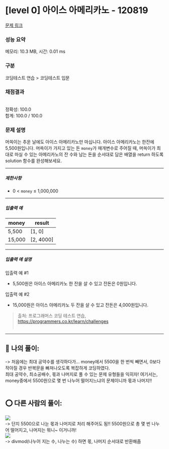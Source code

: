 # [level 0] 아이스 아메리카노 - 120819 

[문제 링크](https://school.programmers.co.kr/learn/courses/30/lessons/120819) 

### 성능 요약

메모리: 10.3 MB, 시간: 0.01 ms

### 구분

코딩테스트 연습 > 코딩테스트 입문

### 채점결과

<br/>정확성: 100.0<br/>합계: 100.0 / 100.0

### 문제 설명

<p>머쓱이는 추운 날에도 아이스 아메리카노만 마십니다. 아이스 아메리카노는 한잔에 5,500원입니다. 머쓱이가 가지고 있는 돈 <code>money</code>가 매개변수로 주어질 때, 머쓱이가 최대로 마실 수 있는 아메리카노의 잔 수와 남는 돈을 순서대로 담은 배열을 return&nbsp;하도록 solution 함수를 완성해보세요.</p>

<hr>

<h5>제한사항</h5>

<ul>
<li>0 &lt; <code>money</code> ≤ 1,000,000</li>
</ul>

<hr>

<h5>입출력 예</h5>
<table class="table">
        <thead><tr>
<th>money</th>
<th>result</th>
</tr>
</thead>
        <tbody><tr>
<td>5,500</td>
<td>[1, 0]</td>
</tr>
<tr>
<td>15,000</td>
<td>[2, 4000]</td>
</tr>
</tbody>
      </table>
<hr>

<h5>입출력 예 설명</h5>

<p>입출력 예 #1</p>

<ul>
<li>5,500원은 아이스 아메리카노 한 잔을 살 수 있고 잔돈은 0원입니다.</li>
</ul>

<p>입출력 예 #2</p>

<ul>
<li>15,000원은 아이스 아메리카노 두 잔을 살 수 있고 잔돈은 4,000원입니다.</li>
</ul>


> 출처: 프로그래머스 코딩 테스트 연습, https://programmers.co.kr/learn/challenges<br><br>

<hr>

## 🎁 나의 풀이: <br>
-> 처음에는 최대 공약수를 생각하다가... money에서 5500을 한 번씩 빼면서, 0보다 작아질 경우 반복문을 빠져나오도록 복잡하게 코딩하였다. <br>
최대 공약수, 최소공배수, 몫과 나머지로 풀 수 있는 문제 유형들을 익히자! 여기서는, money중에서 5500원으로 몇 번 나누어 떨어지느냐의 문제이니까 몫과 나머지!!  <br><br>

## ⭕ 다른 사람의 풀이: <br>
![](https://velog.velcdn.com/images/asj1966/post/1b632912-b342-477c-a0e9-c9a5ac90bf5c/image.png) <br>
-> 단지 5500으로 나눈 몫과 나머지로 처리 해주어도 됨!! 5500원으로 총 몇 번 나누어 떨어지고, 나머지는 뭐니~ 이거니까! <br>
![](https://velog.velcdn.com/images/asj1966/post/e33957aa-f35b-48e9-b817-e891c12c7339/image.png) <br>
-> divmod(나누어 지는 수, 나누는 수) 하면 몫, 나머지 순서대로 반환해줌
